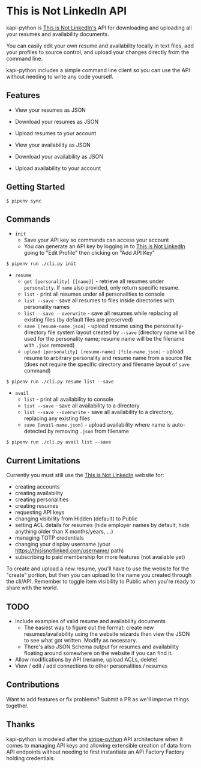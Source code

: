 This is Not LinkedIn API
========================

kapi-python is [This is Not LinkedIn's](https://thisisnotlinkedin.com/) API for downloading and uploading all your resumes and availability documents.

You can easily edit your own resume and availability locally in text files, add your profiles to source control, and upload your changes directly from the command line.

kapi-python includes a simple command line client so you can use the API without needing to write any code yourself.

Features
--------

- View your resumes as JSON
- Download your resumes as JSON
- Upload resumes to your account

- View your availability as JSON
- Download your availability as JSON
- Upload availability to your account


Getting Started
---------------

```shell
$ pipenv sync
```

Commands
--------

- `init`
    - Save your API key so commands can access your account
    - You can generate an API key by logging in to [This Is Not LinkedIn](https://thisisnotlinkedin.com) going to "Edit Profile" then clicking on "Add API Key"

```shell
$ pipenv run ./cli.py init
```

- `resume`
    - `get [personality] [[name]]` - retrieve all resumes under `personality`. If `name` also provided, only return specific resume.
    - `list` - print all resumes under all personalities to console
    - `list --save` - save all resumes to files inside directories with personality names
    - `list --save --overwrite` - save all resumes while replacing all existing files (by default files are preserved)
    - `save [resume-name.json]` - upload resume using the personality-directory file system layout created by `--save` (directory name will be used for the personality name; resume name will be the filename with `.json` removed)
    - `upload [personality] [resume-name] [file-name.json]` - upload resume to arbitrary personality and resume name from a source file (does not require the specific directory and filename layout of `save` command)

```shell
$ pipenv run ./cli.py resume list --save
```

- `avail`
    - `list` - print all availability to console
    - `list --save` - save all availability to a directory
    - `list --save --overwrite` - save all availability to a directory, replacing any existing files
    - `save [avail-name.json]` - upload availability where name is auto-detected by removing `.json` from filename

```shell
$ pipenv run ./cli.py avail list --save
```

Current Limitations
-------------------

Currently you must still use the [This is Not LinkedIn](https://thisisnotlinkedin.com) website for:

- creating accounts
- creating availability
- creating personalities
- creating resumes
- requesting API keys
- changing visibility from Hidden (default) to Public
- setting ACL details for resumes (hide employer names by default, hide anything older than X months/years, ...)
- managing TOTP credentials
- changing your display username (your https://thisisnotlinked.com/username/ path)
- subscribing to paid membership for more features (not available yet)


To create and upload a new resume, you'll have to use the website for the "create" portion, but then you can upload to the name you created through the cli/API. Remember to toggle item visibility to Public when you're ready to share with the world.


TODO
----

- Include examples of valid resume and availability documents
    - The easiest way to figure out the format: create new resumes/availability using the website wizards then view the JSON to see what got written. Modify as necessary.
    - There's also JSON Schema output for resumes and availability floating around somewhere on the website if you can find it.
- Allow modifications by API (rename, upload ACLs, delete)
- View / edit / add connections to other personalities / resumes


Contributions
-------------
Want to add features or fix problems? Submit a PR as we'll improve things together.


Thanks
------
kapi-python is modeled after the [stripe-python](https://github.com/stripe/stripe-python) API architecture when it comes to managing API keys and allowing extensible creation of data from API endpoints without needing to first instantiate an API Factory Factory holding credentials.
